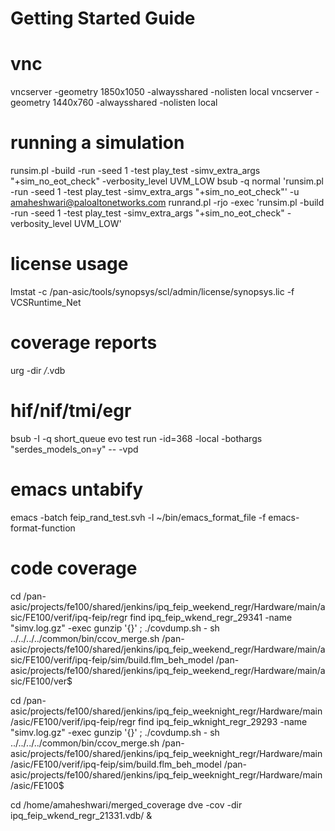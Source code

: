 # Getting Started Guide

# vnc
vncserver -geometry 1850x1050 -alwaysshared -nolisten local
vncserver -geometry 1440x760 -alwaysshared -nolisten local

# running a simulation
runsim.pl -build -run -seed 1 -test play_test -simv_extra_args "+sim_no_eot_check" -verbosity_level UVM_LOW
bsub -q normal 'runsim.pl -run -seed 1 -test play_test -simv_extra_args "+sim_no_eot_check"' -u amaheshwari@paloaltonetworks.com
runrand.pl -rjo -exec  'runsim.pl -build -run -seed 1 -test play_test -simv_extra_args "+sim_no_eot_check" -verbosity_level UVM_LOW'

# license usage
lmstat -c /pan-asic/tools/synopsys/scl/admin/license/synopsys.lic -f VCSRuntime_Net

# coverage reports
urg -dir */*.vdb

# hif/nif/tmi/egr
bsub -I -q short_queue evo test run -id=368 -local -bothargs \"serdes_models_on=y\" -- -vpd

# emacs untabify
emacs -batch feip_rand_test.svh -l ~/bin/emacs_format_file -f emacs-format-function

# code coverage
cd /pan-asic/projects/fe100/shared/jenkins/ipq_feip_weekend_regr/Hardware/main/asic/FE100/verif/ipq-feip/regr
find ipq_feip_wkend_regr_29341 -name "simv.log.gz" -exec gunzip '{}' \;
./covdump.sh - sh ../../../../common/bin/ccov_merge.sh /pan-asic/projects/fe100/shared/jenkins/ipq_feip_weekend_regr/Hardware/main/asic/FE100/verif/ipq-feip/sim/build.flm_beh_model /pan-asic/projects/fe100/shared/jenkins/ipq_feip_weekend_regr/Hardware/main/asic/FE100/ver$

cd /pan-asic/projects/fe100/shared/jenkins/ipq_feip_weeknight_regr/Hardware/main/asic/FE100/verif/ipq-feip/regr
find ipq_feip_wknight_regr_29293 -name "simv.log.gz" -exec gunzip '{}' \;
./covdump.sh - sh ../../../../common/bin/ccov_merge.sh /pan-asic/projects/fe100/shared/jenkins/ipq_feip_weeknight_regr/Hardware/main/asic/FE100/verif/ipq-feip/sim/build.flm_beh_model /pan-asic/projects/fe100/shared/jenkins/ipq_feip_weeknight_regr/Hardware/main/asic/FE100$

cd /home/amaheshwari/merged_coverage
dve -cov -dir ipq_feip_wkend_regr_21331.vdb/ &
